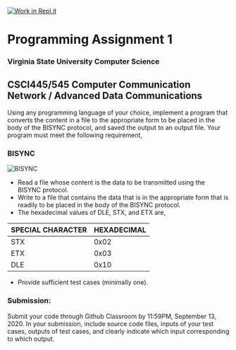 [![Work in Repl.it](https://classroom.github.com/assets/work-in-replit-14baed9a392b3a25080506f3b7b6d57f295ec2978f6f33ec97e36a161684cbe9.svg)](https://classroom.github.com/online_ide?assignment_repo_id=3123126&assignment_repo_type=AssignmentRepo)
# Programming Assignment 1
### Virginia State University Computer Science
## CSCI445/545 Computer Communication Network / Advanced Data Communications 

Using any programming language of your choice, implement a program that converts the content in a file to the appropriate form to be placed in the body of the BISYNC protocol, and saved the output to an output file. Your program must meet the following requirement, 

### BISYNC
![BISYNC](https://media.geeksforgeeks.org/wp-content/uploads/20200805161103/bisync11.png)

-	Read a file whose content is the data to be transmitted using the BISYNC protocol.
-	Write to a file that contains the data that is in the appropriate form that is readily to be placed in the body of the BISYNC protocol.
-	The hexadecimal values of DLE, STX, and ETX are, 

  |SPECIAL CHARACTER | HEXADECIMAL |
  |------------------|-------------|
  | STX              | 0x02        |
  | ETX	             | 0x03        |
  | DLE	             | 0x10        |
  
-	Provide sufficient test cases (minimally one). 


### Submission:
Submit your code through Github Classroom by 11:59PM, September 13, 2020. 
In your submission, include source code files, inputs of your test cases, outputs of test cases, and clearly indicate which input corresponding to which output.
